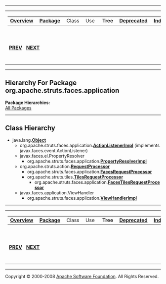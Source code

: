 ------------------------------------------------------------------------

<span id="navbar_top"></span> [](#skip-navbar_top "Skip navigation links")

<table>
<colgroup>
<col width="50%" />
<col width="50%" />
</colgroup>
<tbody>
<tr class="odd">
<td align="left"><span id="navbar_top_firstrow"></span>
<table>
<tbody>
<tr class="odd">
<td align="left"><a href="../../../../../overview-summary.html.md"><strong>Overview</strong></a> </td>
<td align="left"><a href="package-summary.html.md"><strong>Package</strong></a> </td>
<td align="left">Class </td>
<td align="left">Use </td>
<td align="left"> <strong>Tree</strong> </td>
<td align="left"><a href="../../../../../deprecated-list.html.md"><strong>Deprecated</strong></a> </td>
<td align="left"><a href="../../../../../index-all.html.md"><strong>Index</strong></a> </td>
<td align="left"><a href="../../../../../help-doc.html.md"><strong>Help</strong></a> </td>
</tr>
</tbody>
</table></td>
<td align="left"></td>
</tr>
<tr class="even">
<td align="left"> <a href="../../../../../org/apache/struts/faces/package-tree.html.md"><strong>PREV</strong></a>   <a href="../../../../../org/apache/struts/faces/component/package-tree.html"><strong>NEXT</strong></a></td>
<td align="left"><a href="../../../../../index.html.md?org/apache/struts/faces/application/package-tree.html"><strong>FRAMES</strong></a>    <a href="package-tree.html"><strong>NO FRAMES</strong></a>    
<a href="../../../../../allclasses-noframe.html.md"><strong>All Classes</strong></a></td>
</tr>
</tbody>
</table>

<span id="skip-navbar_top"></span>

------------------------------------------------------------------------

Hierarchy For Package org.apache.struts.faces.application
---------------------------------------------------------

**Package Hierarchies:**  
[All Packages](../../../../../overview-tree.html.md)

------------------------------------------------------------------------

Class Hierarchy
---------------

-   java.lang.[**Object**](http://java.sun.com/j2se/1.4.2/docs/api/java/lang/Object.html.md?is-external=true "class or interface in java.lang")
    -   org.apache.struts.faces.application.[**ActionListenerImpl**](../../../../../org/apache/struts/faces/application/ActionListenerImpl.html.md "class in org.apache.struts.faces.application") (implements javax.faces.event.ActionListener)
    -   javax.faces.el.PropertyResolver
        -   org.apache.struts.faces.application.[**PropertyResolverImpl**](../../../../../org/apache/struts/faces/application/PropertyResolverImpl.html.md "class in org.apache.struts.faces.application")
    -   org.apache.struts.action.[**RequestProcessor**](../../../../../org/apache/struts/action/RequestProcessor.html.md "class in org.apache.struts.action")
        -   org.apache.struts.faces.application.[**FacesRequestProcessor**](../../../../../org/apache/struts/faces/application/FacesRequestProcessor.html.md "class in org.apache.struts.faces.application")
        -   org.apache.struts.tiles.[**TilesRequestProcessor**](../../../../../org/apache/struts/tiles/TilesRequestProcessor.html.md "class in org.apache.struts.tiles")
            -   org.apache.struts.faces.application.[**FacesTilesRequestProcessor**](../../../../../org/apache/struts/faces/application/FacesTilesRequestProcessor.html.md "class in org.apache.struts.faces.application")
    -   javax.faces.application.ViewHandler
        -   org.apache.struts.faces.application.[**ViewHandlerImpl**](../../../../../org/apache/struts/faces/application/ViewHandlerImpl.html.md "class in org.apache.struts.faces.application")

------------------------------------------------------------------------

<span id="navbar_bottom"></span> [](#skip-navbar_bottom "Skip navigation links")

<table>
<colgroup>
<col width="50%" />
<col width="50%" />
</colgroup>
<tbody>
<tr class="odd">
<td align="left"><span id="navbar_bottom_firstrow"></span>
<table>
<tbody>
<tr class="odd">
<td align="left"><a href="../../../../../overview-summary.html.md"><strong>Overview</strong></a> </td>
<td align="left"><a href="package-summary.html.md"><strong>Package</strong></a> </td>
<td align="left">Class </td>
<td align="left">Use </td>
<td align="left"> <strong>Tree</strong> </td>
<td align="left"><a href="../../../../../deprecated-list.html.md"><strong>Deprecated</strong></a> </td>
<td align="left"><a href="../../../../../index-all.html.md"><strong>Index</strong></a> </td>
<td align="left"><a href="../../../../../help-doc.html.md"><strong>Help</strong></a> </td>
</tr>
</tbody>
</table></td>
<td align="left"></td>
</tr>
<tr class="even">
<td align="left"> <a href="../../../../../org/apache/struts/faces/package-tree.html.md"><strong>PREV</strong></a>   <a href="../../../../../org/apache/struts/faces/component/package-tree.html"><strong>NEXT</strong></a></td>
<td align="left"><a href="../../../../../index.html.md?org/apache/struts/faces/application/package-tree.html"><strong>FRAMES</strong></a>    <a href="package-tree.html"><strong>NO FRAMES</strong></a>    
<a href="../../../../../allclasses-noframe.html.md"><strong>All Classes</strong></a></td>
</tr>
</tbody>
</table>

<span id="skip-navbar_bottom"></span>

------------------------------------------------------------------------

Copyright © 2000-2008 [Apache Software Foundation](http://www.apache.org/). All Rights Reserved.
